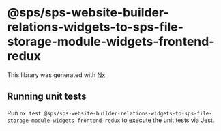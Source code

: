 # @sps/sps-website-builder-relations-widgets-to-sps-file-storage-module-widgets-frontend-redux

This library was generated with [Nx](https://nx.dev).

## Running unit tests

Run `nx test @sps/sps-website-builder-relations-widgets-to-sps-file-storage-module-widgets-frontend-redux` to execute the unit tests via [Jest](https://jestjs.io).
